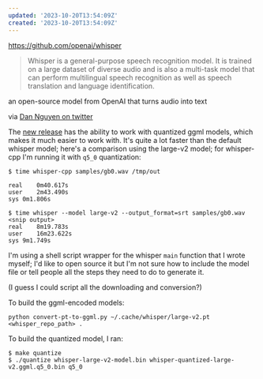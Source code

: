 ```yaml
---
updated: '2023-10-20T13:54:09Z'
created: '2023-10-20T13:54:09Z'
---
```

https://github.com/openai/whisper

> Whisper is a general-purpose speech recognition model. It is trained on a large dataset of diverse audio and is also a multi-task model that can perform multilingual speech recognition as well as speech translation and language identification.

an open-source model from OpenAI that turns audio into text

via [Dan Nguyen on twitter](https://twitter.com/dancow/status/1572749731704573957) 

The [new release](https://github.com/ggerganov/whisper.cpp/releases/tag/v1.4.0) has the ability to work with quantized ggml models, which makes it much easier to work with. It's quite a lot faster than the default whisper model; here's a comparison using the large-v2 model; for whisper-cpp I'm running it with `q5_0` quantization:

```
$ time whisper-cpp samples/gb0.wav /tmp/out

real	0m40.617s
user	2m43.490s
sys	0m1.806s

$ time whisper --model large-v2 --output_format=srt samples/gb0.wav
<snip output>
real	8m19.783s
user	16m23.622s
sys	9m1.749s
```

I'm using a shell script wrapper for the whisper `main` function that I wrote myself; I'd like to open source it but I'm not sure how to include the model file or tell people all the steps they need to do to generate it.

(I guess I could script all the downloading and conversion?)

To build the ggml-encoded models:

```
python convert-pt-to-ggml.py ~/.cache/whisper/large-v2.pt <whisper_repo_path> .
```

To build the quantized model, I ran:

```
$ make quantize
$ ./quantize whisper-large-v2-model.bin whisper-quantized-large-v2.ggml.q5_0.bin q5_0
```